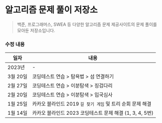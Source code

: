 # 알고리즘 문제 풀이 저장소
> 백준, 프로그래머스, SWEA 등 다양한 알고리즘 문제 제공사이트의 문제 풀이를 모아둔 저장소입니다.



### 수정 내용

| 일자     | 내용                                      |
|--------|-----------------------------------------|
| 2023년  | -                                       |
| 3월 20일 | 코딩테스트 연습 > 탐욕법 > 섬 연결하기                 |
| 2월 27일 | 코딩테스트 연습 > 이분탐색 > 징검다리                  |
| 2월 20일 | 코딩테스트 연습 > 이분탐색 > 입국심사                  |
| 1월 25일 | 카카오 블라인드 2019 `길 찾기 게임` 및 트리 순회 문제 해결   |
| 1월 14일 | 카카오 블라인드 2023 코딩테스트 문제 해결 (1, 3, 4, 5번) |

